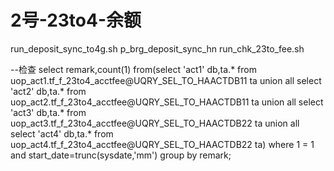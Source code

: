 # 2号-23to4-余额        

run_deposit_sync_to4g.sh
    p_brg_deposit_sync_hn
run_chk_23to_fee.sh

--检查
select remark,count(1) from(select 'act1' db,ta.* from uop_act1.tf_f_23to4_acctfee@UQRY_SEL_TO_HAACTDB11 ta
        union all select 'act2' db,ta.* from uop_act2.tf_f_23to4_acctfee@UQRY_SEL_TO_HAACTDB11 ta
        union all select 'act3' db,ta.* from uop_act3.tf_f_23to4_acctfee@UQRY_SEL_TO_HAACTDB22 ta
        union all select 'act4' db,ta.* from uop_act4.tf_f_23to4_acctfee@UQRY_SEL_TO_HAACTDB22 ta)
where 1 = 1
and start_date=trunc(sysdate,'mm')
group by remark;